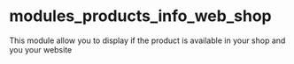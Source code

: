 # modules_products_info_web_shop
This module allow you to display if the product is available in your shop and you your website
